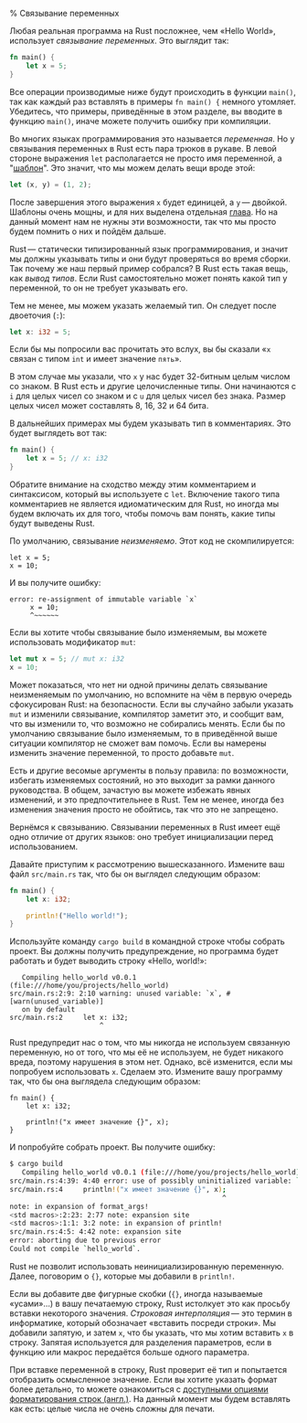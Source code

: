 % Связывание переменных

Любая реальная программа на Rust посложнее, чем «Hello World», использует
*связывание переменных*. Это выглядит так:

```rust
fn main() {
    let x = 5;
}
```

Все операции производимые ниже будут происходить в функции `main()`, так как
каждый раз вставлять в примеры `fn main() {` немного утомляет. Убедитесь, что
примеры, приведённые в этом разделе, вы вводите в функцию `main()`, иначе можете
получить ошибку при компиляции.

Во многих языках программирования это называется *переменная*. Но у связывания
переменных в Rust есть пара трюков в рукаве. В левой стороне выражения `let`
располагается не просто имя переменной, а "[шаблон][pattern]". Это значит, что
мы можем делать вещи вроде этой:

```rust
let (x, y) = (1, 2);
```

После завершения этого выражения `x` будет единицей, a `y` — двойкой. Шаблоны
очень мощны, и для них выделена отдельная [глава][pattern]. Но на данный момент
нам не нужны эти возможности, так что мы просто будем помнить о них и пойдём
дальше.

[pattern]: patterns.html

Rust — статически типизированный язык программирования, и значит мы должны
указывать типы и они будут проверяться во время сборки. Так почему же наш первый
пример собрался? В Rust есть такая вещь, как *вывод типов*. Если Rust
самостоятельно может понять какой тип у переменной, то он не требует указывать
его.

Тем не менее, мы можем указать желаемый тип. Он следует после двоеточия (`:`):

```rust
let x: i32 = 5;
```

Если бы мы попросили вас прочитать это вслух, вы бы сказали «`x` связан с типом
`int` и имеет значение `пять`».

В этом случае мы указали, что `x` у нас будет 32-битным целым числом со знаком.
В Rust есть и другие целочисленные типы. Они начинаются с `i` для целых чисел со
знаком и с `u` для целых чисел без знака. Размер целых чисел может составлять 8,
16, 32 и 64 бита.

В дальнейших примерах мы будем указывать тип в комментариях. Это будет выглядеть
вот так:

```rust
fn main() {
    let x = 5; // x: i32
}
```

Обратите внимание на сходство между этим комментарием и синтаксисом, который вы
используете с `let`. Включение такого типа комментариев не является
идиоматическим для Rust, но иногда мы будем включать их для того, чтобы помочь
вам понять, какие типы будут выведены Rust.

По умолчанию, связывание *неизменяемо*. Этот код не скомпилируется:

```rust,ignore
let x = 5;
x = 10;
```

И вы получите ошибку:

```text
error: re-assignment of immutable variable `x`
     x = 10;
     ^~~~~~~
```

Если вы хотите чтобы связывание было изменяемым, вы можете использовать
модификатор `mut`:

```rust
let mut x = 5; // mut x: i32
x = 10;
```

Может показаться, что нет ни одной причины делать связывание неизменяемым по
умолчанию, но вспомните на чём в первую очередь сфокусирован Rust: на
безопасности. Если вы случайно забыли указать `mut` и изменили связывание,
компилятор заметит это, и сообщит вам, что вы изменили то, что возможно не
собирались менять. Если бы по умолчанию связывание было изменяемым, то в
приведённой выше ситуации компилятор не сможет вам помочь. Если вы намерены
изменить значение переменной, то просто добавьте `mut`.

Есть и другие весомые аргументы в пользу правила: по возможности, избегать
изменяемых состояний, но это выходит за рамки данного руководства. В общем,
зачастую вы можете избежать явных изменений, и это предпочтительнее в Rust. Тем
не менее, иногда без изменения значения просто не обойтись, так что это не
запрещено.

Вернёмся к связыванию. Связывании переменных в Rust имеет ещё одно отличие от
других языков: оно требует инициализации перед использованием.

Давайте приступим к рассмотрению вышесказанного. Измените ваш файл `src/main.rs`
так, что бы он выглядел следующим образом:

```rust
fn main() {
    let x: i32;

    println!("Hello world!");
}
```

Используйте команду `cargo build` в командной строке чтобы собрать проект. Вы
должны получить предупреждение, но программа будет работать и будет выводить
строку «Hello, world!»:

```text
   Compiling hello_world v0.0.1 (file:///home/you/projects/hello_world)
src/main.rs:2:9: 2:10 warning: unused variable: `x`, #[warn(unused_variable)]
   on by default
src/main.rs:2     let x: i32;
                      ^
```

Rust предупредит нас о том, что мы никогда не используем связанную переменную,
но от того, что мы её не используем, не будет никакого вреда, поэтому нарушения
в этом нет. Однако, всё изменится, если мы попробуем использовать `x`. Сделаем
это. Измените вашу программу так, что бы она выглядела следующим образом:

```rust,ignore
fn main() {
    let x: i32;

    println!("x имеет значение {}", x);
}
```

И попробуйте собрать проект. Вы получите ошибку:

```bash
$ cargo build
   Compiling hello_world v0.0.1 (file:///home/you/projects/hello_world)
src/main.rs:4:39: 4:40 error: use of possibly uninitialized variable: `x`
src/main.rs:4     println!("x имеет значение {}", x);
                                                    ^
note: in expansion of format_args!
<std macros>:2:23: 2:77 note: expansion site
<std macros>:1:1: 3:2 note: in expansion of println!
src/main.rs:4:5: 4:42 note: expansion site
error: aborting due to previous error
Could not compile `hello_world`.
```

Rust не позволит использовать неинициализированную переменную. Далее, поговорим
о `{}`, которые мы добавили в `println!`.

Если вы добавите две фигурные скобки (`{}`, иногда называемые «усами»...) в вашу
печатаемую строку, Rust истолкует это как просьбу вставки некоторого значения.
*Строковая интерполяция* — это термин в информатике, который обозначает
«вставить посреди строки». Мы добавили запятую, и затем `x`, что бы указать, что
мы хотим вставить `x` в строку. Запятая используется для разделения параметров,
если в функцию или макрос передаётся больше одного параметра.

При вставке переменной в строку, Rust проверит её тип и попытается отобразить
осмысленное значение. Если вы хотите указать формат более детально, то можете
ознакомиться с [доступными опциями форматирования строк (англ.)][format]. На
данный момент мы будем вставлять как есть: целые числа не очень сложны для
печати.

[format]: http://doc.rust-lang.org/std/fmt/
